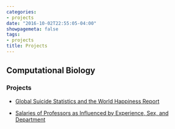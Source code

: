 ```yaml
---
categories:
- projects
date: "2016-10-02T22:55:05-04:00"
showpagemeta: false
tags:
- projects
title: Projects
---
```


## Computational Biology
### Projects

- [Global Suicide Statistics and the World Happiness Report](/project1/)

- [Salaries of Professors as Influenced by Experience, Sex, and Department](/project2/)

